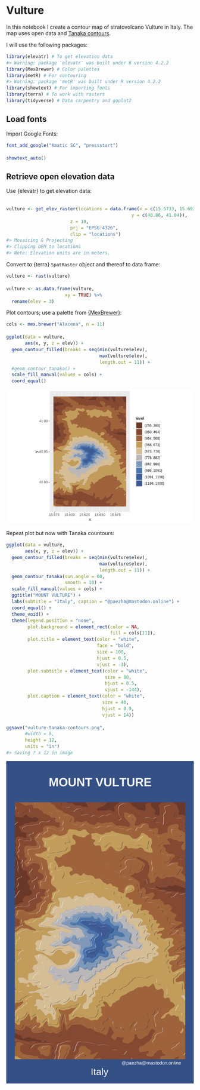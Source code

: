 
<!-- README.md is generated from README.Rmd. Please edit that file -->

# Vulture

In this notebook I create a contour map of stratovolcano Vulture in
Italy. The map uses open data and [Tanaka
contours](http://wiki.gis.com/wiki/index.php/Tanaka_contours).

I will use the following packages:

``` r
library(elevatr) # To get elevation data
#> Warning: package 'elevatr' was built under R version 4.2.2
library(MexBrewer) # Color palettes
library(metR) # For contouring 
#> Warning: package 'metR' was built under R version 4.2.2
library(showtext) # For importing fonts
library(terra) # To work with rasters
library(tidyverse) # Data carpentry and ggplot2
```

## Load fonts

Import Google Fonts:

``` r
font_add_google("Amatic SC", "pressstart")

showtext_auto()
```

## Retrieve open elevation data

Use {elevatr} to get elevation data:

``` r

vulture <- get_elev_raster(locations = data.frame(x = c(15.5733, 15.6933), 
                                               y = c(40.86, 41.04)),
                        z = 10, 
                        prj = "EPSG:4326",
                        clip = "locations")
#> Mosaicing & Projecting
#> Clipping DEM to locations
#> Note: Elevation units are in meters.
```

Convert to {terra} `SpatRaster` object and thereof to data frame:

``` r
vulture <- rast(vulture)

vulture <- as.data.frame(vulture, 
                      xy = TRUE) %>%
  rename(elev = 3)
```

Plot contours; use a palette from
[{MexBrewer}](https://github.com/paezha/MexBrewer):

``` r
cols <- mex.brewer("Alacena", n = 11)

ggplot(data = vulture,
       aes(x, y, z = elev)) +
  geom_contour_filled(breaks = seq(min(vulture$elev), 
                                   max(vulture$elev), 
                                   length.out = 11)) +
  #geom_contour_tanaka() + 
  scale_fill_manual(values = cols) +
  coord_equal()
```

![](README_files/figure-gfm/unnamed-chunk-6-1.png)<!-- -->

Repeat plot but now with Tanaka countours:

``` r
ggplot(data = vulture,
       aes(x, y, z = elev)) +
  geom_contour_filled(breaks = seq(min(vulture$elev), 
                                   max(vulture$elev), 
                                   length.out = 11)) +
  geom_contour_tanaka(sun.angle = 60, 
                      smooth = 10) + 
  scale_fill_manual(values = cols) +
  ggtitle("MOUNT VULTURE") +
  labs(subtitle = "Italy", caption = "@paezha@mastodon.online") +
  coord_equal() +
  theme_void() + 
  theme(legend.position = "none",
        plot.background = element_rect(color = NA,
                                       fill = cols[11]),
        plot.title = element_text(color = "white",
                                  face = "bold",
                                  size = 100, 
                                  hjust = 0.5,
                                  vjust = -3),
        plot.subtitle = element_text(color = "white",
                                     size = 80, 
                                     hjust = 0.5,
                                     vjust = -144),
        plot.caption = element_text(color = "white",
                                    size = 40,
                                    hjust = 0.9,
                                    vjust = 14))

ggsave("vulture-tanaka-contours.png",
       #width = 8,
       height = 12,
       units = "in")
#> Saving 7 x 12 in image
```

![](vulture-tanaka-contours.png)
